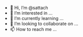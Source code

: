 - 👋 Hi, I’m @sattach
- 👀 I’m interested in ...
- 🌱 I’m currently learning ...
- 💞️ I’m looking to collaborate on ...
- 📫 How to reach me ...

<!---
sattach/sattach is a ✨ special ✨ repository because its `README.md` (this file) appears on your GitHub profile.
You can click the Preview link to take a look at your changes.
--->
